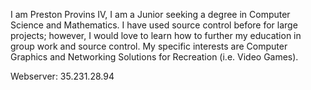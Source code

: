 I am Preston Provins IV, I am a Junior seeking a degree in Computer Science and Mathematics. I have used source control before for large projects; however, I would love to learn how to further my education in group work and source control. My specific interests are Computer Graphics and Networking Solutions for Recreation (i.e. Video Games).

Webserver: 35.231.28.94 

